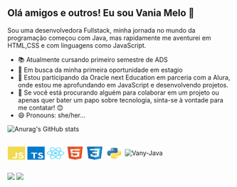 ## Olá amigos e outros! Eu sou Vania Melo 👋
Sou uma desenvolvedora Fullstack, minha jornada no mundo da programação começou com Java, mas rapidamente me aventurei em HTML,CSS e com linguagens como JavaScript.

- 📚 Atualmente cursando primeiro semestre de ADS
- 🔭 Em busca da minha primeira oportunidade em estagio
- 🌱 Estou participando da Oracle next Education em parceria com a Alura, onde estou me aprofundando em JavaScript e desenvolvendo projetos.
- 👯 Se você está procurando alguém para colaborar em um projeto ou apenas quer bater um papo sobre tecnologia, sinta-se à vontade para me contatar! 😊
- 😄 Pronouns: she/her...

![Anurag's GitHub stats](https://github-readme-stats.vercel.app/api?username=vany005&show_icons=true&theme=radical)
<div style="display: inline_block"><br>
  <img align="center" alt="Vany-Js" height="30" width="40" src="https://raw.githubusercontent.com/devicons/devicon/master/icons/javascript/javascript-plain.svg">
  <img align="center" alt="Vany-Ts" height="30" width="40" src="https://raw.githubusercontent.com/devicons/devicon/master/icons/typescript/typescript-plain.svg">
  <img align="center" alt="Vany-React" height="30" width="40" src="https://raw.githubusercontent.com/devicons/devicon/master/icons/react/react-original.svg">
  <img align="center" alt="Vany-HTML" height="30" width="40" src="https://raw.githubusercontent.com/devicons/devicon/master/icons/html5/html5-original.svg">
  <img align="center" alt="Vany-CSS" height="30" width="40" src="https://raw.githubusercontent.com/devicons/devicon/master/icons/css3/css3-original.svg">
  <img align="center" alt="Vany-Python" height="30" width="40" src="https://raw.githubusercontent.com/devicons/devicon/master/icons/python/python-original.svg">
  <img align="center" alt="Vany-Java" height="30" width="40" src="https://cdn.jsdelivr.net/gh/devicons/devicon@latest/icons/java/java-original.svg" />
</div>

 ##
 
<div> 
  <a href = "mailto:vaniabeatriz999@gmail.com"><img src="https://img.shields.io/badge/-Gmail-%23333?style=for-the-badge&logo=gmail&logoColor=white" target="_blank"></a>
  <a href="https://www.linkedin.com/in/vania-melo/" target="_blank"><img src="https://img.shields.io/badge/-LinkedIn-%230077B5?style=for-the-badge&logo=linkedin&logoColor=white" target="_blank"></a> 
  
</div>
